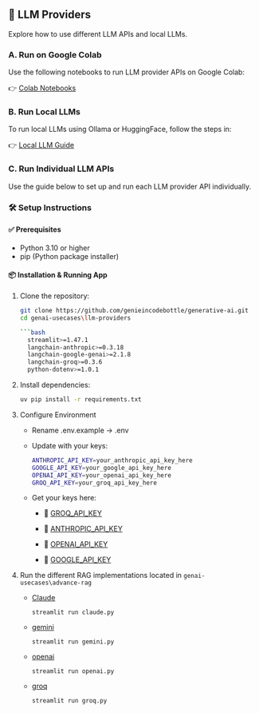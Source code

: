 ## 🧠 LLM Providers

Explore how to use different LLM APIs and local LLMs.

### A. Run on Google Colab

Use the following notebooks to run LLM provider APIs on Google Colab:

👉 [Colab Notebooks](notebooks/)

### B. Run Local LLMs

To run local LLMs using Ollama or HuggingFace, follow the steps in:

👉 [Local LLM Guide](./local_llms/)

### C. Run Individual LLM APIs

Use the guide below to set up and run each LLM provider API individually.

### 🛠️ Setup Instructions

#### ✅ Prerequisites
   - Python 3.10 or higher
   - pip (Python package installer)

#### 📦 Installation & Running App
   1. Clone the repository:

      ```bash
      git clone https://github.com/genieincodebottle/generative-ai.git
      cd genai-usecases\llm-providers
      
      ```bash
        streamlit>=1.47.1
        langchain-anthropic>=0.3.18
        langchain-google-genai>=2.1.8
        langchain-groq>=0.3.6
        python-dotenv>=1.0.1
      ```
   5. Install dependencies:
      
      ```bash
      uv pip install -r requirements.txt
      ```
   6. Configure Environment
      * Rename .env.example → .env
      * Update with your keys:

        ```bash
        ANTHROPIC_API_KEY=your_anthropic_api_key_here
        GOOGLE_API_KEY=your_google_api_key_here
        OPENAI_API_KEY=your_openai_api_key_here
        GROQ_API_KEY=your_groq_api_key_here
        ```
      * Get your keys here:
        * 🔑 [GROQ_API_KEY](https://console.groq.com/keys)

        * 🔑 [ANTHROPIC_API_KEY](https://console.anthropic.com/settings/keys)

        * 🔑 [OPENAI_API_KEY](https://platform.openai.com/api-keys)

        * 🔑 [GOOGLE_API_KEY](https://aistudio.google.com/apikey)


   9. Run the different RAG implementations located in ```genai-usecases\advance-rag```
   
      * [Claude](./claude.py) 

        `streamlit run claude.py`
    
      * [gemini](./gemini.py)
      
        `streamlit run gemini.py`

      * [openai](./openai.py)
      
        `streamlit run openai.py`

      * [groq](./groq_api.py)
      
        `streamlit run groq.py`

